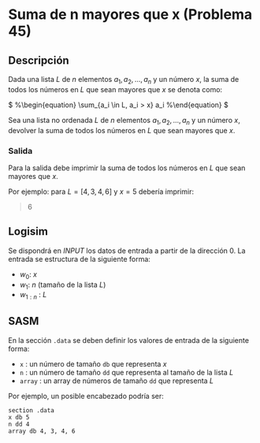 # Suma de n mayores que x (Problema 45)

## Descripción

Dada una lista $L$ de $n$ elementos $a_1, a_2, \ldots, a_n$ y un número $x$, la suma de todos los números en $L$ que sean mayores que $x$ se denota como:

$
%\begin{equation}
\sum_{a_i \in L, a_i > x} a_i
%\end{equation}
$

Sea una lista no ordenada $L$ de $n$ elementos $a_1,a_2,...,a_n$ y un número $x$, devolver la suma de todos los números en $L$ que sean mayores que $x$.

### Salida

Para la salida debe imprimir la suma de todos los números en $L$ que sean mayores que $x$.

Por ejemplo: para $L = [4, 3, 4, 6]$ y $x=5$ debería imprimir:

> 6

## Logisim

Se dispondrá en *INPUT* los datos de entrada a partir de la dirección $0$. La entrada se estructura de la siguiente forma:

- $w_0$: $x$
- $w_1$: $n$ (tamaño de la lista $L$)
- $w_{1:n}$ : $L$

## SASM

En la sección `.data` se deben definir los valores de entrada de la siguiente forma:

- `x` : un número de tamaño `db` que representa $x$
- `n` : un número de tamaño `dd` que representa al tamaño de la lista $L$
- `array` : un array de números de tamaño `dd` que representa $L$

Por ejemplo, un posible encabezado podría ser:

```
section .data
x db 5
n dd 4
array db 4, 3, 4, 6
```